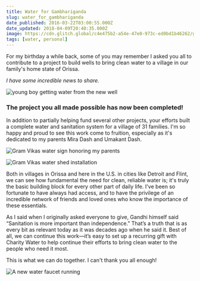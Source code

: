 ```yaml
---
title: Water for Gambhariganda
slug: water_for_gambhariganda
date_published: 2016-03-22T03:00:55.000Z
date_updated: 2018-04-09T20:40:35.000Z
image: https://cdn.glitch.global/c4e475b2-a54e-47e0-973c-ed0bd1b46262/gambarighanda.jpg?v=1669871137848
tags: [water, personal]
---
```


For my birthday a while back, some of you may remember I asked you all to contribute to a project to build wells to bring clean water to a village in our family's home state of Orissa.

*I have some incredible news to share.*

![young boy getting water from the new well](https://cdn.glitch.global/c4e475b2-a54e-47e0-973c-ed0bd1b46262/well-1.jpg?v=1669871137486 "a young boy in gambhariganda getting water")


### The project you all made possible has now been completed!
 
In addition to partially helping fund several other projects, your efforts built a complete water and sanitation system for a village of 31 families. I'm so happy and proud to see this work come to fruition, especially as it's dedicated to my parents Mira Dash and Umakant Dash.

![Gram Vikas water sign honoring my parents](https://cdn.glitch.global/c4e475b2-a54e-47e0-973c-ed0bd1b46262/water-sign.jpg?v=1669871137108 "Gram Vikas water installation in Ghambariganda")

![Gram Vikas water shed installation](https://cdn.glitch.global/c4e475b2-a54e-47e0-973c-ed0bd1b46262/water-sign-shed.jpg?v=1669871136734 "Gram Vikas water installation in Ghambariganda")

Both in villages in Orissa and here in the U.S. in cities like Detroit and Flint, we can see how  fundamental the need for clean, reliable water is; it's truly the basic building block for every other part of daily life. I've been so fortunate to have always had access, and to have the privilege of an incredible network of friends and loved ones who know the importance of these essentials.
 
As I said when I originally asked everyone to give, Gandhi himself said “Sanitation is more important than independence.” That’s a truth that is as every bit as relevant today as it was decades ago when he said it. Best of all, we can continue this work—it’s easy to set up a recurring gift with Charity Water to help continue their efforts to bring clean water to the people who need it most. 
 
This is what we can do together. I can't thank you all enough!

![A new water faucet running](https://cdn.glitch.global/c4e475b2-a54e-47e0-973c-ed0bd1b46262/well-2.jpg?v=1669871136292 "A new water faucet running")

